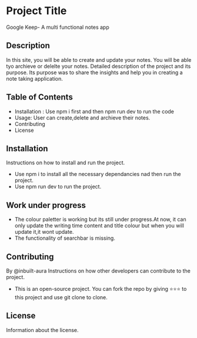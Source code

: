 # Project Title
Google Keep- A multi functional notes app
## Description
In this site, you will be able to create and update your notes. You will be able tyo archieve or delelte your  notes. 
Detailed description of the project and its purpose.
Its purpose was to share the insights and help you in creating a note taking application.
## Table of Contents

- Installation : Use npm i first and then npm run dev to run the code
- Usage: User can create,delete and archieve their notes.
- Contributing
- License

## Installation

Instructions on how to install and run the project.
* Use npm i to install all the necessary dependancies nad then run the project.
* Use npm run dev to run the project.

## Work under progress
* The colour paletter is working but its still under progress.At now, it can only update the writing time content and title colour but when you will update it,it wont update.
* The functionality of searchbar is missing.

## Contributing
By @inbuilt-aura
Instructions on how other developers can contribute to the project.
* This is an open-source project. You can fork the repo by giving :star::star::star: to this project and use git clone to clone.
 
## License

Information about the license.
